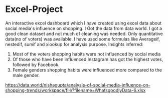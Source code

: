 # Excel-Project
An interactive excel dashboard which I have created using excel data about social media's influence on shopping. I Got the data from data world. I got a good clean dataset and not much of cleaning was needed. Only quantitative data(no of voters) was available.  I have used some formulas like Averageif, nestedif, sumif and xlookup for analysis purpose. Insights inferred:
1. Most of the voters shopping habits were not influenced by social media
2. Of those who have been influenced Instagram has got the highest votes, followed by Facebook.
3. Female genders shopping habits were influenced more compared to the male gender.
   
https://data.world/nishagupta/analysis-of-social-media-influence-on-shopping-trends/workspace/file?filename=WhatsgoodlyData-6.xlsx
